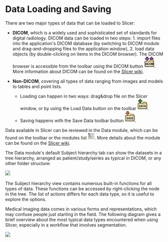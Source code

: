 # Data Loading and Saving

There are two major types of data that can be loaded to Slicer:

- **DICOM**, which is a widely used and sophisticated set of standards for digital radiology. DICOM data can be loaded in two steps: 1. import files into the application's DICOM database (by switching to DICOM module and drag-and-dropping files to the application window), 2. load data objects (by double-clicking on items in the DICOM browser). The DICOM browser is accessible from the toolbar using the DICOM button ![](../../Base/QTGUI/Resources/Icons/Medium/SlicerLoadDICOM.png). More information about DICOM can be found on the [Slicer wiki](https://www.slicer.org/wiki/Documentation/Nightly/Modules/DICOM).

- **Non-DICOM**, covering all types of data ranging from images and models to tables and point lists.

  - Loading can happen in two ways: drag&drop file on the Slicer window, or by using the Load Data button on the toolbar ![](../../Base/QTGUI/Resources/Icons/Medium/SlicerLoadData.png).
  - Saving happens with the Save Data toolbar button ![](../../Base/QTGUI/Resources/Icons/Medium/SlicerSave.png).

Data available in Slicer can be reviewed in the Data module, which can be found on the toolbar or the modules list ![](../../Modules/Loadable/Data/Resources/Icons/SubjectHierarchy.png). More details about the module can be found on the [Slicer wiki](https://www.slicer.org/wiki/Documentation/Nightly/Modules/Data).

The Data module's default Subject hierarchy tab can show the datasets in a tree hierarchy, arranged as patient/study/series as typical in DICOM, or any other folder structure:

![](https://github.com/Slicer/Slicer/releases/download/docs-resources/data_loading_and_saving_subject_hier.png)

The Subject hierarchy view contains numerous built-in functions for all types of data. These functions can be accessed by right-clicking the node in the tree. The list of actions differs for each data type, so it is useful to explore the options.

Medical imaging data comes in various forms and representations, which may confuse people just starting in the field. The following diagram gives a brief overview about the most typical data types encountered when using Slicer, especially in a workflow that involves segmentation.

![](https://github.com/Slicer/Slicer/releases/download/docs-resources/data_loading_and_saving_formats.png)
